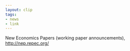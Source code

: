 ```yaml
---
layout: clip
tags:
- news
- link
---
```

New Economics Papers (working paper announcements), <http://nep.repec.org/>
